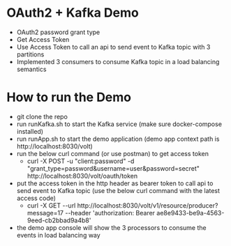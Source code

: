 # OAuth2 + Kafka Demo
* OAuth2 password grant type
* Get Access Token
* Use Access Token to call an api to send event to Kafka topic with 3 partitions
* Implemented 3 consumers to consume Kafka topic in a load balancing semantics


# How to run the Demo
* git clone the repo
* run runKafka.sh to start the Kafka service (make sure docker-compose installed)
* run runApp.sh to start the demo application (demo app context path is http://localhost:8030/volt)
* run the below curl command (or use postman) to get access token
    * curl -X POST -u "client:password" -d "grant_type=password&username=user&password=secret" http://localhost:8030/volt/oauth/token
* put the access token in the http header as bearer token to call api to send event to Kafka topic (use the below curl command with the latest access code)
    * curl -X GET --url http://localhost:8030/volt/v1/resource/producer?message=17 --header 'authorization: Bearer ae8e9433-be9a-4563-9eed-cb2bbad9a4b8'
* the demo app console will show the 3 processors to consume the events in load balancing way
